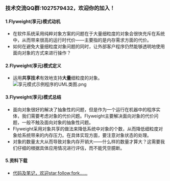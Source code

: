 ### 技术交流QQ群:1027579432，欢迎你的加入！
#### 1.Flyweight(享元)模式动机
- 在软件系统采用纯粹对象方案的问题在于大量细粒度的对象会很快充斥在系统中，从而带来很高的运行时代价——主要指的是内存需求方面的代价。
- 如何在避免大量细粒度对象问题的同时，让外部客户程序仍然能够透明地使用面向对象的方式来进行操作？
#### 2.Flyweight(享元)模式定义
- 运用**共享技术**有效地支持**大量**细粒度的对象。
![享元模式示例程序的UML类图.png](https://upload-images.jianshu.io/upload_images/13407176-f7cca9edf13e31b0.png?imageMogr2/auto-orient/strip%7CimageView2/2/w/1240)
#### 3.Flyweight(享元)模式总结
- 面向对象很好的解决了抽象性的问题，但是作为一个运行在机器中的程序实体，我们需要考虑对象的代价问题。Flyweight主要解决面向对象的代价问题，一般不触及面向对象的抽象性问题。
- Flyweight采用对象共享的做法来降低系统中对象的个数，从而降低细粒度对象给系统带来的内存压力。在具体实现方面，要注意对象状态的处理。
- 对象的数量太大从而导致对象内存开销大——什么样的数量才算大？这需要我们仔细的根据具体应用情况进行评估，而不能凭空臆断。
#### 5.资料下载
- [代码及笔记，欢迎star,follow,fork......](https://github.com/cdlwhm1217096231/cpp_ws/tree/master/C%2B%2B%E8%AE%BE%E8%AE%A1%E6%A8%A1%E5%BC%8F)